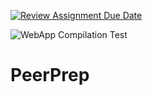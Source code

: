 [![Review Assignment Due Date](https://classroom.github.com/assets/deadline-readme-button-24ddc0f5d75046c5622901739e7c5dd533143b0c8e959d652212380cedb1ea36.svg)](https://classroom.github.com/a/6BOvYMwN)

![WebApp Compilation Test](https://github.com/CS3219-AY2324S1/ay2324s1-course-assessment-g09/actions/workflows/node.js.yml/badge.svg)

# PeerPrep
